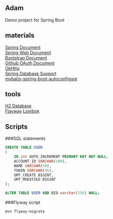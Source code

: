 ## Adam
Demo project for Spring Boot

## materials
[Spring Document](https://spring.io/guides)    
[Spring Web Document](https://spring.io/guides/gs/serving-web-content/)    
[Bootstrap Document](https://v3.bootcss.com/getting-started/)   
[Github OAuth Document](https://developer.github.com/apps/building-oauth-apps/)     
[OkHttp](https://square.github.io/okhttp/)    
[Spring Database Support](https://docs.spring.io/spring-boot/docs/2.0.0.RC1/reference/htmlsingle/#boot-features-embedded-database-support)  
[mybatis-spring-boot-autoconfigure](http://www.mybatis.org/spring-boot-starter/mybatis-spring-boot-autoconfigure/)  

## tools
[H2 Database](https://www.h2database.com/html/main.html)  
[Flayway](https://flywaydb.org/getstarted/)
[Lombok](https://www.projectlombok.org/)

## Scripts

###SQL statements
```sql
CREATE TABLE USER
(
    ID int AUTO_INCREMENT PRIMARY KEY NOT NULL,
    ACCOUNT_ID VARCHAR(100),
    NAME VARCHAR(50),
    TOKEN VARCHAR(36),
    GMT_CREATE BIGINT,
    GMT_MODIFIED BIGINT
);
```

```sql
ALTER TABLE USER ADD BIO varchar(256) NULL;
```

###Flyway script
```bash
mvn flyway:migrate
```